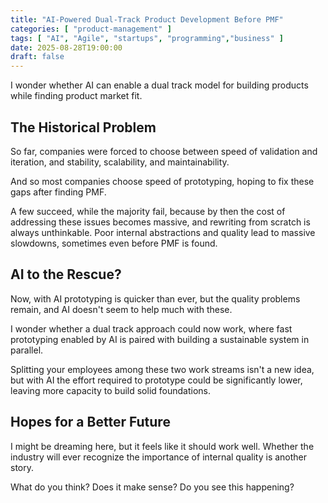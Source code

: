 ```yaml
---
title: "AI-Powered Dual-Track Product Development Before PMF"
categories: [ "product-management" ]
tags: [ "AI", "Agile", "startups", "programming","business" ]
date: 2025-08-28T19:00:00
draft: false
---
```


I wonder whether AI can enable a dual track model for building products while finding product market fit.

## The Historical Problem

So far, companies were forced to choose between speed of validation and iteration, and stability, scalability, and maintainability.

And so most companies choose speed of prototyping, hoping to fix these gaps after finding PMF.

A few succeed, while the majority fail, because by then the cost of addressing these issues becomes massive, and rewriting from scratch is always unthinkable. Poor internal abstractions and quality lead to massive slowdowns, sometimes even before PMF is found.

## AI to the Rescue?

Now, with AI prototyping is quicker than ever, but the quality problems remain, and AI doesn't seem to help much with these. 

I wonder whether a dual track approach could now work, where fast prototyping enabled by AI is paired with building a sustainable system in parallel. 

Splitting your employees among these two work streams isn't a new idea, but with AI the effort required to prototype could be significantly lower, leaving more capacity to build solid foundations.

## Hopes for a Better Future

I might be dreaming here, but it feels like it should work well. Whether the industry will ever recognize the importance of internal quality is another story.

What do you think? Does it make sense? Do you see this happening?